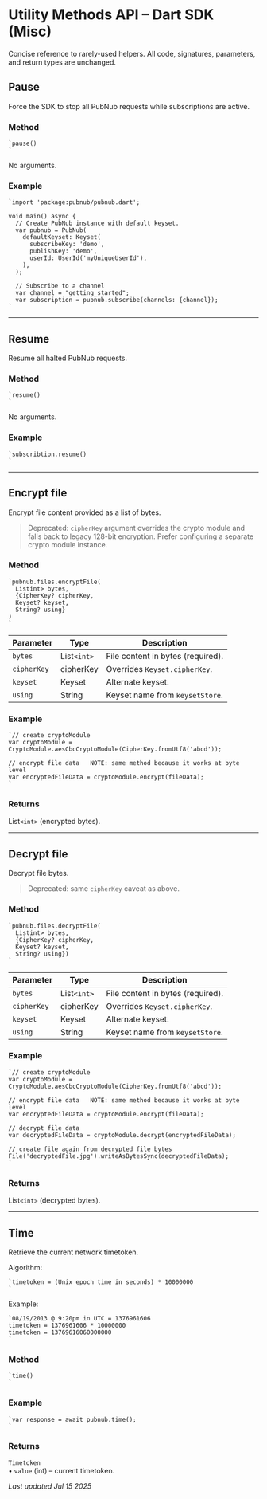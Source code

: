 # Utility Methods API – Dart SDK (Misc)

Concise reference to rarely-used helpers. All code, signatures, parameters, and return types are unchanged.

## Pause

Force the SDK to stop all PubNub requests while subscriptions are active.

### Method

```
`pause()  
`
```

No arguments.

### Example

```
`import 'package:pubnub/pubnub.dart';  
  
void main() async {  
  // Create PubNub instance with default keyset.  
  var pubnub = PubNub(  
    defaultKeyset: Keyset(  
      subscribeKey: 'demo',  
      publishKey: 'demo',  
      userId: UserId('myUniqueUserId'),  
    ),  
  );  
  
  // Subscribe to a channel  
  var channel = "getting_started";  
  var subscription = pubnub.subscribe(channels: {channel});  
`
```

---

## Resume

Resume all halted PubNub requests.

### Method

```
`resume()  
`
```

No arguments.

### Example

```
`subscribtion.resume()  
`
```

---

## Encrypt file

Encrypt file content provided as a list of bytes.

> Deprecated: `cipherKey` argument overrides the crypto module and falls back to legacy 128-bit encryption. Prefer configuring a separate crypto module instance.

### Method

```
`pubnub.files.encryptFile(  
  Listint> bytes,  
  {CipherKey? cipherKey,  
  Keyset? keyset,  
  String? using}  
)  
`
```

Parameter | Type | Description
--- | --- | ---
`bytes` | List`<int>` | File content in bytes (required).
`cipherKey` | cipherKey | Overrides `Keyset.cipherKey`.
`keyset` | Keyset | Alternate keyset.
`using` | String | Keyset name from `keysetStore`.

### Example

```
`// create cryptoModule  
var cryptoModule = CryptoModule.aesCbcCryptoModule(CipherKey.fromUtf8('abcd'));  
  
// encrypt file data   NOTE: same method because it works at byte level  
var encryptedFileData = cryptoModule.encrypt(fileData);  
`
```

### Returns

List`<int>` (encrypted bytes).

---

## Decrypt file

Decrypt file bytes.

> Deprecated: same `cipherKey` caveat as above.

### Method

```
`pubnub.files.decryptFile(  
  Listint> bytes,  
  {CipherKey? cipherKey,  
  Keyset? keyset,  
  String? using})  
`
```

Parameter | Type | Description
--- | --- | ---
`bytes` | List`<int>` | File content in bytes (required).
`cipherKey` | cipherKey | Overrides `Keyset.cipherKey`.
`keyset` | Keyset | Alternate keyset.
`using` | String | Keyset name from `keysetStore`.

### Example

```
`// create cryptoModule  
var cryptoModule = CryptoModule.aesCbcCryptoModule(CipherKey.fromUtf8('abcd'));  
  
// encrypt file data   NOTE: same method because it works at byte level  
var encryptedFileData = cryptoModule.encrypt(fileData);  
  
// decrypt file data   
var decryptedFileData = cryptoModule.decrypt(encryptedFileData);  
  
// create file again from decrypted file bytes  
File('decryptedFile.jpg').writeAsBytesSync(decryptedFileData);  
`
```

### Returns

List`<int>` (decrypted bytes).

---

## Time

Retrieve the current network timetoken.

Algorithm:  

```
`timetoken = (Unix epoch time in seconds) * 10000000  
`
```

Example:  

```
`08/19/2013 @ 9:20pm in UTC = 1376961606  
timetoken = 1376961606 * 10000000  
timetoken = 13769616060000000  
`
```

### Method

```
`time()  
`
```

### Example

```
`var response = await pubnub.time();  
`
```

### Returns

`Timetoken`  
• `value` (int) – current timetoken.

_Last updated Jul 15 2025_